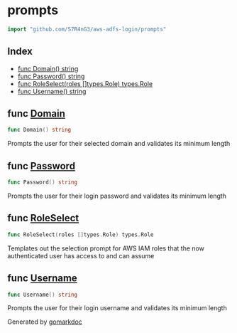 <!-- Code generated by gomarkdoc. DO NOT EDIT -->

# prompts

```go
import "github.com/S7R4nG3/aws-adfs-login/prompts"
```

## Index

- [func Domain() string](<#func-domain>)
- [func Password() string](<#func-password>)
- [func RoleSelect(roles []types.Role) types.Role](<#func-roleselect>)
- [func Username() string](<#func-username>)


## func [Domain](<https://github.com/S7R4nG3/aws-adfs-login/blob/main/prompts/prompts.go#L63>)

```go
func Domain() string
```

Prompts the user for their selected domain and validates its minimum length

## func [Password](<https://github.com/S7R4nG3/aws-adfs-login/blob/main/prompts/prompts.go#L41>)

```go
func Password() string
```

Prompts the user for their login password and validates its minimum length

## func [RoleSelect](<https://github.com/S7R4nG3/aws-adfs-login/blob/main/prompts/prompts.go#L85>)

```go
func RoleSelect(roles []types.Role) types.Role
```

Templates out the selection prompt for AWS IAM roles that the now authenticated user has access to and can assume

## func [Username](<https://github.com/S7R4nG3/aws-adfs-login/blob/main/prompts/prompts.go#L20>)

```go
func Username() string
```

Prompts the user for their login username and validates its minimum length



Generated by [gomarkdoc](<https://github.com/princjef/gomarkdoc>)
